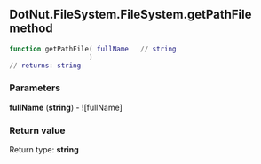 ## DotNut.FileSystem.FileSystem.getPathFile method


```lua
function getPathFile( fullName   // string
                    )
// returns: string
```


### Parameters

**fullName** (**string**) - ![fullName]

### Return value

Return type: **string**

